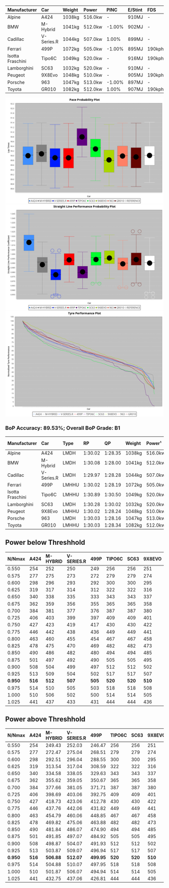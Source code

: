 | Manufacturer     | Car        | Weight | Power   | PINC    | E/Stint | FDS     |
|:-|:-|:-|:-|:-|:-|:-|
| Alpine           | A424       | 1038kg | 516.0kw |    -    | 910MJ   |    -    |
| BMW              | M-Hybrid   | 1041kg | 512.0kw | -1.00%  | 902MJ   |    -    |
| Cadillac         | V-Series.R | 1044kg | 507.0kw | 1.00%   | 899MJ   |    -    |
| Ferrari          | 499P       | 1072kg | 505.0kw | -1.00%  | 895MJ   | 190kph  |
| Isotta Fraschini | Tipo6C     | 1049kg | 520.0kw |    -    | 916MJ   | 190kph  |
| Lamborghini      | SC63       | 1032kg | 520.0kw |    -    | 910MJ   |    -    |
| Peugeot          | 9X8Evo     | 1048kg | 510.0kw |    -    | 905MJ   | 190kph  |
| Porsche          | 963        | 1047kg | 513.0kw | -1.00%  | 897MJ   |    -    |
| Toyota           | GR010      | 1082kg | 512.0kw | 1.00%   | 907MJ   | 190kph  |

![PACECHART](./IMG/ACOMETHOD.png)
![STRAIGHTLINEPERFORMANCECHART](./IMG/ACOMETHOD_sp.png)
![TYREPERFORMANCECHART](./IMG/ACOMETHOD_tw.png)

### BoP Accuracy: 89.53%; Overall BoP Grade: B1
| Manufacturer     | Car        | Type  | RP      | QP      | Weight | Power¹  | Threshhold | PINC    | Power²   | E/Stint | AVG Vmax  | FDS     | RDLC | L/Stint | BOP-Grade | Model Accuracy | Model Points | Match%  | SimDiff |
|:-|:-|:-|:-|:-|:-|:-|:-|:-|:-|:-|:-|:-|:-|:-|:-|:-|:-|:-|:-|
| Alpine           | A424       | LMDH  | 1:30.02 | 1:28.35 | 1038kg | 516.0kw | 210.0kph   |    -    | 516.00kw |  910MJ  | 326.28kph |    -    | 1.01 | 40      | ~A1       | 86.43%         | 618          | 98.36%  | #       |
| BMW              | M-Hybrid   | LMDH  | 1:30.08 | 1:28.00 | 1041kg | 512.0kw | 210.0kph   | -1.00%  | 506.90kw |  902MJ  | 321.15kph |    -    | 1.01 | 40      | +A2       | 93.77%         | 1672         | 92.68%  | #       |
| Cadillac         | V-Series.R | LMDH  | 1:29.97 | 1:28.28 | 1044kg | 507.0kw | 210.0kph   | 1.00%   | 512.10kw |  899MJ  | 318.26kph |    -    | 1.01 | 40      | ~A1       | 83.12%         | 1921         | 98.49%  | ±2.37s  |
| Ferrari          | 499P       | LMHHU | 1:30.02 | 1:28.19 | 1072kg | 505.0kw | 210.0kph   | -1.00%  | 500.00kw |  895MJ  | 319.29kph | 190kph  | 1.02 | 40      | ~A1       | 69.49%         | 1950         | 100.00% | ±1.46s  |
| Isotta Fraschini | Tipo6C     | LMHHU | 1:30.89 | 1:30.50 | 1049kg | 520.0kw | 210.0kph   |    -    | 520.00kw |  916MJ  | 320.79kph | 190kph  | 1.06 | 40      | +Ω1       | 73.56%         | 64           | 28.06%  | #       |
| Lamborghini      | SC63       | LMDH  | 1:30.28 | 1:30.02 | 1032kg | 520.0kw | 210.0kph   |    -    | 520.00kw |  910MJ  | 323.80kph |    -    | 1.05 | 40      | +B1       | 95.82%         | 459          | 88.17%  | #       |
| Peugeot          | 9X8Evo     | LMHHU | 1:30.02 | 1:28.24 | 1048kg | 510.0kw | 210.0kph   |    -    | 510.00kw |  905MJ  | 322.22kph | 190kph  | 1.00 | 40      | ~A1       | 66.97%         | 221          | 100.00% | #       |
| Porsche          | 963        | LMDH  | 1:30.03 | 1:28.16 | 1047kg | 513.0kw | 210.0kph   | -1.00%  | 507.90kw |  897MJ  | 320.68kph |    -    | 1.01 | 40      | ~A1       | 81.02%         | 5243         | 100.00% | ±1.91s  |
| Toyota           | GR010      | LMHHU | 1:30.03 | 1:28.34 | 1082kg | 512.0kw | 210.0kph   | 1.00%   | 517.10kw |  907MJ  | 320.23kph | 190kph  | 1.01 | 40      | ~A1       | 73.70%         | 2701         | 100.00% | ±1.37s  |

## Power below Threshhold
| N/Nmax    | A424    | M-HYBRID | V-SERIES.R | 499P    | TIPO6C  | SC63    | 9X8EVO  | 963     | GR010   |
|:-|:-|:-|:-|:-|:-|:-|:-|:-|:-|
|  0.550    |  254    |  252     |  250       |  249    |  256    |  256    |  251    |  253    |  252    |
|  0.575    |  277    |  275     |  273       |  272    |  279    |  279    |  274    |  276    |  275    |
|  0.600    |  298    |  296     |  293       |  292    |  300    |  300    |  295    |  296    |  296    |
|  0.625    |  319    |  317     |  314       |  312    |  322    |  322    |  316    |  317    |  317    |
|  0.650    |  340    |  338     |  335       |  333    |  343    |  343    |  337    |  338    |  338    |
|  0.675    |  362    |  359     |  356       |  355    |  365    |  365    |  358    |  360    |  359    |
|  0.700    |  384    |  381     |  377       |  376    |  387    |  387    |  380    |  382    |  381    |
|  0.725    |  406    |  403     |  399       |  397    |  409    |  409    |  401    |  403    |  403    |
|  0.750    |  427    |  423     |  419       |  417    |  430    |  430    |  422    |  424    |  423    |
|  0.775    |  446    |  442     |  438       |  436    |  449    |  449    |  441    |  443    |  442    |
|  0.800    |  463    |  460     |  455       |  454    |  467    |  467    |  458    |  461    |  460    |
|  0.825    |  478    |  475     |  470       |  469    |  482    |  482    |  473    |  476    |  475    |
|  0.850    |  490    |  486     |  482       |  480    |  494    |  494    |  485    |  487    |  486    |
|  0.875    |  501    |  497     |  492       |  490    |  505    |  505    |  495    |  498    |  497    |
|  0.900    |  508    |  504     |  499       |  497    |  512    |  512    |  502    |  505    |  504    |
|  0.925    |  513    |  509     |  504       |  502    |  517    |  517    |  507    |  510    |  509    |
| **0.950** | **516** | **512**  | **507**    | **505** | **520** | **520** | **510** | **513** | **512** |
|  0.975    |  514    |  510     |  505       |  503    |  518    |  518    |  508    |  511    |  510    |
|  1.000    |  510    |  506     |  502       |  500    |  514    |  514    |  505    |  507    |  506    |
|  1.025    |  441    |  437     |  433       |  431    |  444    |  444    |  436    |  438    |  437    |

## Power above Threshhold
| N/Nmax    | A424    | M-HYBRID   | V-SERIES.R | 499P       | TIPO6C  | SC63    | 9X8EVO  | 963        | GR010      |
|:-|:-|:-|:-|:-|:-|:-|:-|:-|:-|
|  0.550    |  254    |  249.43    |  252.03    |  246.47    |  256    |  256    |  251    |  250.43    |  255.06    |
|  0.575    |  277    |  272.47    |  275.04    |  268.51    |  279    |  279    |  274    |  273.47    |  278.06    |
|  0.600    |  298    |  292.51    |  296.04    |  288.55    |  300    |  300    |  295    |  293.50    |  298.07    |
|  0.625    |  319    |  313.54    |  317.04    |  308.59    |  322    |  322    |  316    |  314.54    |  320.07    |
|  0.650    |  340    |  334.58    |  338.05    |  329.63    |  343    |  343    |  337    |  335.57    |  341.08    |
|  0.675    |  362    |  355.62    |  359.05    |  350.67    |  365    |  365    |  358    |  356.61    |  363.08    |
|  0.700    |  384    |  377.66    |  381.05    |  371.71    |  387    |  387    |  380    |  377.65    |  385.09    |
|  0.725    |  406    |  398.69    |  403.06    |  392.75    |  409    |  409    |  401    |  399.68    |  407.09    |
|  0.750    |  427    |  418.73    |  423.06    |  412.78    |  430    |  430    |  422    |  419.72    |  427.10    |
|  0.775    |  446    |  437.76    |  442.06    |  431.82    |  449    |  449    |  441    |  438.75    |  446.10    |
|  0.800    |  463    |  454.79    |  460.06    |  448.85    |  467    |  467    |  458    |  455.78    |  464.11    |
|  0.825    |  478    |  469.82    |  475.06    |  463.88    |  482    |  482    |  473    |  470.81    |  479.11    |
|  0.850    |  490    |  481.84    |  486.07    |  474.90    |  494    |  494    |  485    |  482.83    |  491.11    |
|  0.875    |  501    |  491.85    |  497.07    |  484.92    |  505    |  505    |  495    |  492.84    |  502.12    |
|  0.900    |  508    |  498.87    |  504.07    |  491.93    |  512    |  512    |  502    |  499.86    |  509.12    |
|  0.925    |  513    |  503.87    |  509.07    |  496.94    |  517    |  517    |  507    |  504.86    |  514.12    |
| **0.950** | **516** | **506.88** | **512.07** | **499.95** | **520** | **520** | **510** | **507.87** | **517.12** |
|  0.975    |  514    |  504.88    |  510.07    |  497.95    |  518    |  518    |  508    |  505.87    |  515.12    |
|  1.000    |  510    |  501.87    |  506.07    |  494.94    |  514    |  514    |  505    |  502.86    |  511.12    |
|  1.025    |  441    |  432.75    |  437.06    |  426.81    |  444    |  444    |  436    |  433.74    |  441.10    |
